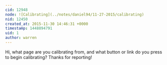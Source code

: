 ```yaml
---
cid: 12948
node: ![Calibrating](../notes/daniel94/11-27-2015/calibrating)
nid: 12450
created_at: 2015-11-30 14:46:31 +0000
timestamp: 1448894791
uid: 1
author: warren
---
```


Hi, what page are you calibrating from, and what button or link do you press to begin calibrating? Thanks for reporting!